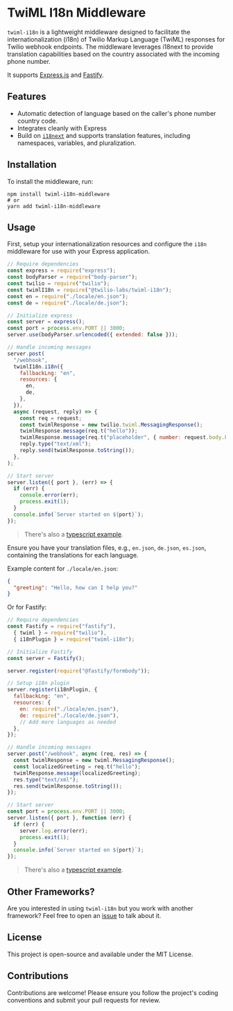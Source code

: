 # TwiML I18n Middleware

`twiml-i18n` is a lightweight middleware designed to facilitate the internationalization (i18n) of Twilio Markup Language (TwiML) responses for Twilio webhook endpoints. The middleware leverages i18next to provide translation capabilities based on the country associated with the incoming phone number.

It supports [Express.js](https://expressjs.com/) and [Fastify](https://fastify.io/).

## Features

- Automatic detection of language based on the caller's phone number country code.
- Integrates cleanly with Express
- Build on [`i18next`](https://github.com/i18next/i18next) and supports translation features, including namespaces, variables, and pluralization.

## Installation

To install the middleware, run:

```
npm install twiml-i18n-middleware
# or
yarn add twiml-i18n-middleware
```

## Usage

First, setup your internationalization resources and configure the `i18n` middleware for use with your Express application.

```js
// Require dependencies
const express = require("express");
const bodyParser = require("body-parser");
const twilio = require("twilio");
const twimlI18n = require("@twilio-labs/twiml-i18n");
const en = require("./locale/en.json");
const de = require("./locale/de.json");

// Initialize express
const server = express();
const port = process.env.PORT || 3000;
server.use(bodyParser.urlencoded({ extended: false }));

// Handle incoming messages
server.post(
  "/webhook",
  twimlI18n.i18n({
    fallbackLng: "en",
    resources: {
      en,
      de,
    },
  }),
  async (request, reply) => {
    const req = request;
    const twimlResponse = new twilio.twiml.MessagingResponse();
    twimlResponse.message(req.t("hello"));
    twimlResponse.message(req.t("placeholder", { number: request.body.From }));
    reply.type("text/xml");
    reply.send(twimlResponse.toString());
  },
);

// Start server
server.listen({ port }, (err) => {
  if (err) {
    console.error(err);
    process.exit(1);
  }
  console.info(`Server started on ${port}`);
});
```

> There's also a [typescript example](./examples/express-server.ts).

Ensure you have your translation files, e.g., `en.json`, `de.json`, `es.json`, containing the translations for each language.

Example content for `./locale/en.json`:

```json
{
  "greeting": "Hello, how can I help you?"
}
```

Or for Fastify:

```js
// Require dependencies
const Fastify = require("fastify"),
  { twiml } = require("twilio"),
  { i18nPlugin } = require("twiml-i18n");

// Initialize Fastify
const server = Fastify();

server.register(require("@fastify/formbody"));

// Setup i18n plugin
server.register(i18nPlugin, {
  fallbackLng: "en",
  resources: {
    en: require("./locale/en.json"),
    de: require("./locale/de.json"),
    // Add more languages as needed
  },
});

// Handle incoming messages
server.post("/webhook", async (req, res) => {
  const twimlResponse = new twiml.MessagingResponse();
  const localizedGreeting = req.t("hello");
  twimlResponse.message(localizedGreeting);
  res.type("text/xml");
  res.send(twimlResponse.toString());
});

// Start server
const port = process.env.PORT || 3000;
server.listen({ port }, function (err) {
  if (err) {
    server.log.error(err);
    process.exit(1);
  }
  console.info(`Server started on ${port}`);
});
```

> There's also a [typescript example](./examples/fastify-server.ts).

## Other Frameworks?

Are you interested in using `twiml-i18n` but you work with another framework? Feel free to open an [issue](https://github.com/twilio-labs/twilio-i18n/issues/new) to talk about it.

## License

This project is open-source and available under the MIT License.

## Contributions

Contributions are welcome! Please ensure you follow the project's coding conventions and submit your pull requests for review.
